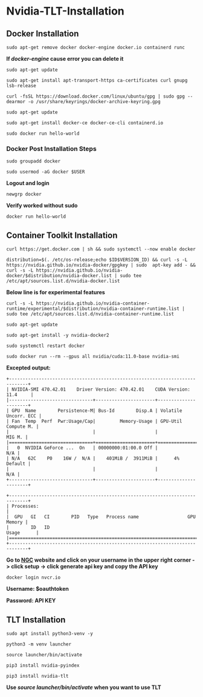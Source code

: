 # Nvidia-TLT-Installation



## Docker Installation
```
sudo apt-get remove docker docker-engine docker.io containerd runc 
```
**If *docker-engine* cause error you can delete it**
```
sudo apt-get update
```
```
sudo apt-get install apt-transport-https ca-certificates curl gnupg lsb-release
```
```
curl -fsSL https://download.docker.com/linux/ubuntu/gpg | sudo gpg --dearmor -o /usr/share/keyrings/docker-archive-keyring.gpg
```
```
sudo apt-get update
```
```
sudo apt-get install docker-ce docker-ce-cli containerd.io
```
```
sudo docker run hello-world 
```


### Docker Post Installation Steps
```
sudo groupadd docker
```
```
sudo usermod -aG docker $USER  
```
**Logout and login**
```
newgrp docker
```
**Verify worked without sudo**
```
docker run hello-world 
```


## Container Toolkit Installation
```
curl https://get.docker.com | sh && sudo systemctl --now enable docker
```
```
distribution=$(. /etc/os-release;echo $ID$VERSION_ID) && curl -s -L https://nvidia.github.io/nvidia-docker/gpgkey | sudo  apt-key add - && curl -s -L https://nvidia.github.io/nvidia-docker/$distribution/nvidia-docker.list | sudo tee /etc/apt/sources.list.d/nvidia-docker.list
```
**Below line is for experimental features**
```
curl -s -L https://nvidia.github.io/nvidia-container-runtime/experimental/$distribution/nvidia-container-runtime.list | sudo tee /etc/apt/sources.list.d/nvidia-container-runtime.list 
```
```
sudo apt-get update
```
```
sudo apt-get install -y nvidia-docker2
```
```
sudo systemctl restart docker
```
```
sudo docker run --rm --gpus all nvidia/cuda:11.0-base nvidia-smi
```
**Excepted output:**
```
+-----------------------------------------------------------------------------+
| NVIDIA-SMI 470.42.01    Driver Version: 470.42.01    CUDA Version: 11.4     |
|-------------------------------+----------------------+----------------------+
| GPU  Name        Persistence-M| Bus-Id        Disp.A | Volatile Uncorr. ECC |
| Fan  Temp  Perf  Pwr:Usage/Cap|         Memory-Usage | GPU-Util  Compute M. |
|                               |                      |               MIG M. |
|===============================+======================+======================|
|   0  NVIDIA GeForce ...  On   | 00000000:01:00.0 Off |                  N/A |
| N/A   62C    P0    16W /  N/A |    401MiB /  3911MiB |      4%      Default |
|                               |                      |                  N/A |
+-------------------------------+----------------------+----------------------+
                                                                               
+-----------------------------------------------------------------------------+
| Processes:                                                                  |
|  GPU   GI   CI        PID   Type   Process name                  GPU Memory |
|        ID   ID                                                   Usage      |
|=============================================================================|
+-----------------------------------------------------------------------------+
```
**Go to [NGC](https://ngc.nvidia.com/) website and click on your username in the upper right corner -> click setup -> click generate api key and copy the API key**
```
docker login nvcr.io
```
**Username: $oauthtoken**

**Password: API KEY**



## TLT Installation
```
sudo apt install python3-venv -y
```
```
python3 -m venv launcher
```
```
source launcher/bin/activate
```
```
pip3 install nvidia-pyindex
```
```
pip3 install nvidia-tlt
```
**Use *source launcher/bin/activate* when you want to use TLT**










